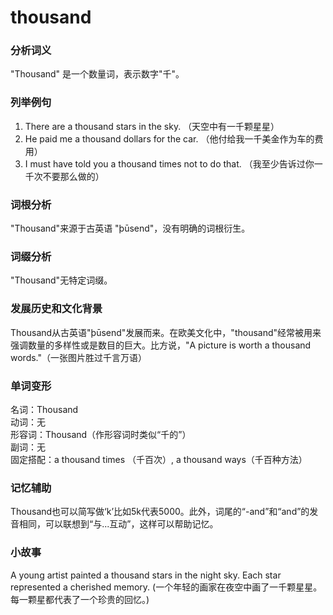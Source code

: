 # thousand

### 分析词义

  

"Thousand" 是一个数量词，表示数字"千"。

  

### 列举例句

  

1.  There are a thousand stars in the sky. （天空中有一千颗星星）
2.  He paid me a thousand dollars for the car. （他付给我一千美金作为车的费用）
3.  I must have told you a thousand times not to do that. （我至少告诉过你一千次不要那么做的）

  

### 词根分析

  

"Thousand"来源于古英语 "þūsend"，没有明确的词根衍生。

  

### 词缀分析

  

"Thousand"无特定词缀。

  

### 发展历史和文化背景

  

Thousand从古英语"þūsend"发展而来。在欧美文化中，"thousand"经常被用来强调数量的多样性或是数目的巨大。比方说，"A picture is worth a thousand words."（一张图片胜过千言万语）

  

### 单词变形

  

名词：Thousand  
动词：无  
形容词：Thousand（作形容词时类似“千的”）  
副词：无  
固定搭配：a thousand times （千百次）, a thousand ways（千百种方法）

  

### 记忆辅助

  

Thousand也可以简写做‘k’比如5k代表5000。此外，词尾的“-and”和“and”的发音相同，可以联想到“与...互动”，这样可以帮助记忆。

  

### 小故事

  

A young artist painted a thousand stars in the night sky. Each star represented a cherished memory. (一个年轻的画家在夜空中画了一千颗星星。每一颗星都代表了一个珍贵的回忆。)
